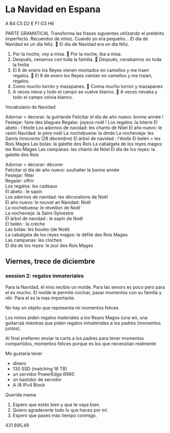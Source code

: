 # La Navidad en Espana

A
B4
C5
D2
E
F1
G3
H6


PARTE GRAMATICAL
Transforma las frases siguientes utilizando el pretérito imperfecto.
Recuerdos de niñez. Cuando yo era pequeño…
El día de Navidad es un día feliz.  El día de Navidad era un día feliz.
1. Por la noche, voy a misa. 
Por la noche, iba a misa.
2. Después, cenamos con toda la familia. 
Después, cenabamos on toda la fmilia
3. El 6 de enero los Reyes vienen montados en camellos y me traen regalos. 
El 6 de enero los Reyes vienian en camellos y me traian, regalos.
4. Como mucho turrón y mazapanes. 
Comia mucho turron y mazapanes
5. A veces nieva y todo el campo se vuelve blanco. 
A veces nevaba y todo el campo volvia blanco.

Vocabulario de Navidad

Adornar = decorar: la guirlande
Felicitar el día de año nuevo: bonne année !
Festejar: faire des blagues
Regalar: joyeux noël !
Los regalos: la loterie
El abeto : l'étoile
Los adornos de navidad: les chants de Nöel
El año nuevo: le raisin
Navidad: le père noël
La nochebuena: la dinde
La nochevieja: les Saints Innocents (28 décembre)
El árbol de navidad : l'étoile
El belén = les Rois Mages
Las bolas: la galette des Rois
La cabalgata de los reyes magos: les Rois Mages
Las campanas: les chants de Nöel
El día de los reyes: la galette des Rois



Adornar = decorar: décorer  
Felicitar el día de año nuevo: souhaiter la bonne année  
Festejar: fêter  
Regalar: offrir  
Los regalos: les cadeaux  
El abeto : le sapin  
Los adornos de navidad: les décorations de Noël  
El año nuevo: le nouvel an
Navidad: Noël  
La nochebuena: le réveillon de Noël  
La nochevieja: la Saint-Sylvestre  
El árbol de navidad : le sapin de Noël  
El belén : la crèche  
Las bolas: les boules (de Noël)  
La cabalgata de los reyes magos: le défilé des Rois Mages  
Las campanas: les cloches  
El día de los reyes: le jour des Rois Mages

## Viernes, trece de diciembre
### session 2: regalos inmateriales

Para la Navidad, el nino recibio  un molde. Para las senors es poco pero para el es mucho.
El molde le permite cocinar, pasar momentos con su familia y réir. Para el es la mas importante.


No hay un objeto que representa mi momentos felices

Los ninios piden regalos materiales a los Reyes Magos (una wii, una guitarraà mientras que piden regalos inmateriales a los padres (momentos juntos).

Al final prefieren enviar la carta a los padres para tener momentos compartidos, momentos felices porque es los que necessitan realmente


Me gustaria tener
- dinero
- 130 SSD (matching 16 TB)
- un servidor PowerEdge R960
- un bastidor de servidor
- A /8 IPv4 Block

Querida mama

1. Espero que estés bien y que te vaya bien.
2. Quiero agradecerte todo lo que haces por mí.
3. Espero que pases más tiempo conmigo.


431 895,49